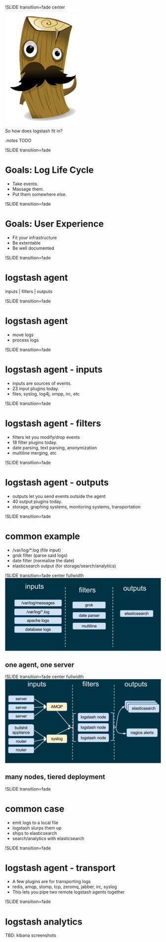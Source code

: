 !SLIDE transition=fade center

![logstash](logstash.png)

So how does logstash fit in?

.notes TODO

!SLIDE transition=fade 
# Goals: Log Life Cycle

* Take events.
* Massage them.
* Put them somewhere else.

!SLIDE transition=fade 
# Goals: User Experience

* Fit your infrastructure
* Be extentable
* Be well documented

!SLIDE transition=fade 
# logstash agent

inputs | filters | outputs

!SLIDE transition=fade 
# logstash agent

* move logs
* process logs

!SLIDE transition=fade 
# logstash agent - inputs

* inputs are sources of events.
* 23 input plugins today.
* files, syslog, log4j, xmpp, irc, etc
 
!SLIDE transition=fade 
# logstash agent - filters

* filters let you modify/drop events
* 18 filter plugins today.
* date parsing, text parsing, anonymization
* multiline merging, etc

!SLIDE transition=fade 
# logstash agent - outputs

* outputs let you send events outside the agent
* 40 output plugins today.
* storage, graphing systems, monitoring systems, transportation

!SLIDE transition=fade 
# common example

* /var/log/*.log (file input)
* grok filter (parse said logs)
* date filter (normalize the date)
* elasticsearch output (for storage/search/analytics)

!SLIDE transition=fade center fullwidth
![single node example](single-host-example.png)
## one agent, one server

!SLIDE transition=fade center fullwidth
![multi node example](multi-host-example.png)
## many nodes, tiered deployment

!SLIDE transition=fade 
# common case

* emit logs to a local file
* logstash slurps them up
* ships to elasticsearch
* search/analytics with elasticsearch

!SLIDE transition=fade 
# logstash agent - transport

* A few plugins are for transporting logs
* redis, amqp, stomp, tcp, zeromq, jabber, irc, syslog
* This lets you pipe two remote logstash agents together

!SLIDE transition=fade 
# logstash analytics 

TBD: kibana screenshots

